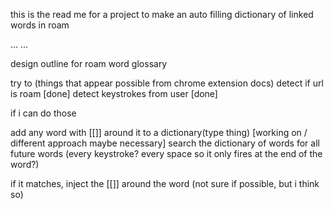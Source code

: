 this is the read me for a project to make an auto filling dictionary of linked words in roam

...
...


design outline for roam word glossary

try to (things that appear possible from chrome extension docs)
detect if url is roam [done]
detect keystrokes from user [done]

if i can do those

add any word with [[]] around it to a dictionary(type thing) [working on / different approach maybe necessary]
search the dictionary of words for all future words (every keystroke? every space so it only fires at the end of the word?)

if it matches, inject the [[]] around the word (not sure if possible, but i think so)